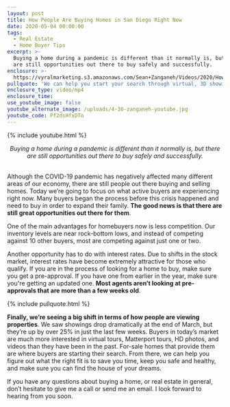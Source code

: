 ```yaml
---
layout: post
title: How People Are Buying Homes in San Diego Right Now
date: 2020-05-04 00:00:00
tags:
  - Real Estate
  - Home Buyer Tips
excerpt: >-
  Buying a home during a pandemic is different than it normally is, but there
  are still opportunities out there to buy safely and successfully.
enclosure: >-
  https://vyralmarketing.s3.amazonaws.com/Sean+Zanganeh/Videos/2020/How+People+Are+Buying+Homes+in+San+Diego+Right+Now.mp4
pullquote: 'We can help you start your search through virtual, 3D showings.'
enclosure_type: video/mp4
enclosure_time:
use_youtube_image: false
youtube_alternate_image: /uploads/4-30-zanganeh-youtube.jpg
youtube_code: Pf2dsHfxDTo
---
```


{% include youtube.html %}

<center><em>Buying a home during a pandemic is different than it normally is, but there are still opportunities out there to buy safely and successfully.</em></center>

<br>Although the COVID-19 pandemic has negatively affected many different areas of our economy, there are still people out there buying and selling homes. Today we’re going to focus on what active buyers are experiencing right now. Many buyers began the process before this crisis happened and need to buy in order to expand their family. **The good news is that there are still great opportunities out there for them**.

One of the main advantages for homebuyers now is less competition. Our inventory levels are near rock-bottom lows, and instead of competing against 10 other buyers, most are competing against just one or two.

Another opportunity has to do with interest rates. Due to shifts in the stock market, interest rates have become extremely attractive for those who qualify. If you are in the process of looking for a home to buy, make sure you get a pre-approval. If you have one from earlier in the year, make sure you're getting an updated one. **Most agents aren’t looking at pre-approvals that are more than a few weeks old**.

{% include pullquote.html %}

**Finally, we’re seeing a big shift in terms of how people are viewing properties**. We saw showings drop dramatically at the end of March, but they’re up by over 25% in just the last few weeks. Buyers in today’s market are much more interested in virtual tours, Matterport tours, HD photos, and videos than they have been in the past. For-sale homes that provide them are where buyers are starting their search. From there, we can help you figure out what the right fit is to save you time, keep you safe and healthy, and make sure you can find the house of your dreams.

If you have any questions about buying a home, or real estate in general, don’t hesitate to give me a call or send me an email. I look forward to hearing from you soon.